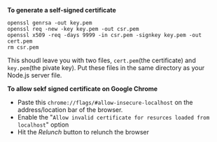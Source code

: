 __To generate a self-signed certificate__   
```
openssl genrsa -out key.pem
openssl req -new -key key.pem -out csr.pem
openssl x509 -req -days 9999 -in csr.pem -signkey key.pem -out cert.pem
rm csr.pem
```
This shoudl leave you with two files, `cert.pem`(the certificate) and `key.pem`(the pivate key). Put these files in the same directory as your Node.js server file. 

__To allow sekf signed certificate on Google Chrome__ 
* Paste this `chrome://flags/#allow-insecure-localhost` on the address/location bar of the browser. 
* Enable the "`Allow invalid certificate for resurces loaded from localhost`" option 
* Hit the _Relunch_ button to relunch the browser  
